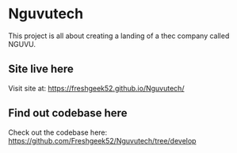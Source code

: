 # Nguvutech
This project is all about creating a landing of a thec company called NGUVU.

## Site live here
Visit site at: https://freshgeek52.github.io/Nguvutech/ 

## Find out codebase here
Check out the codebase here: https://github.com/Freshgeek52/Nguvutech/tree/develop